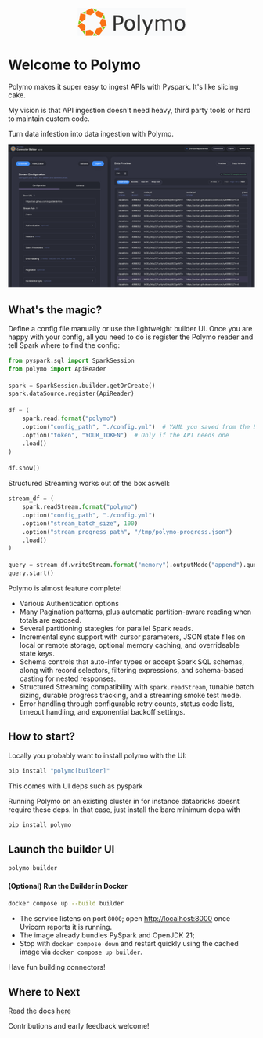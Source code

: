 <p align="center">
  <img src="builder-ui/public/logo.png" alt="Polymo" width="220">
</p>

# Welcome to Polymo

Polymo makes it super easy to ingest APIs with Pyspark. It's like slicing cake.

My vision is that API ingestion doesn't need heavy, third party tools or hard to maintain custom code.

Turn data infestion into data ingestion with Polymo.

<!-- Centered clickable screenshot -->
<p align="center">
  <a href="docs/ui.png">
    <img src="docs/ui.png" alt="Polymo Builder UI - connector preview screen" width="860">
  </a>
</p>

## What's the magic?

Define a config file manually or use the lightweight builder UI. 
Once you are happy with your config, all you need to do is register the Polymo reader and tell Spark where to find the config:

```python
from pyspark.sql import SparkSession
from polymo import ApiReader

spark = SparkSession.builder.getOrCreate()
spark.dataSource.register(ApiReader)

df = (
    spark.read.format("polymo")
    .option("config_path", "./config.yml")  # YAML you saved from the Builder
    .option("token", "YOUR_TOKEN")  # Only if the API needs one
    .load()
)

df.show()
```

Structured Streaming works out of the box aswell:

```python
stream_df = (
    spark.readStream.format("polymo")
    .option("config_path", "./config.yml")
    .option("stream_batch_size", 100)
    .option("stream_progress_path", "/tmp/polymo-progress.json")
    .load()
)

query = stream_df.writeStream.format("memory").outputMode("append").queryName("polymo")
query.start()
```

Polymo is almost feature complete!

- Various Authentication options
- Many Pagination  patterns, plus automatic partition-aware reading when totals are exposed.
- Several partitioning stategies for parallel Spark reads.
- Incremental sync support with cursor parameters, JSON state files on local or remote storage, optional memory caching, and overrideable state keys.
- Schema controls that auto-infer types or accept Spark SQL schemas, along with record selectors, filtering expressions, and schema-based casting for nested responses.
- Structured Streaming compatibility with `spark.readStream`, tunable batch sizing, durable progress tracking, and a streaming smoke test mode.
- Error handling through configurable retry counts, status code lists, timeout handling, and exponential backoff settings.

## How to start?
Locally you probably want to install polymo with the UI: 

```bash
pip install "polymo[builder]"
```

This comes with UI deps such as pyspark

Running Polymo on an existing cluster in for instance databricks doesnt require these deps.
In that case, just install the bare minimum depa with
```bash
pip install polymo
```

## Launch the builder UI 

```bash 
polymo builder
```

#### (Optional) Run the Builder in Docker

```bash
docker compose up --build builder
```

- The service listens on port `8000`; open <http://localhost:8000> once Uvicorn reports it is running.
- The image already bundles PySpark and OpenJDK 21;
- Stop with `docker compose down` and restart quickly using the cached image via `docker compose up builder`.

Have fun building connectors!

## Where to Next
Read the docs [here](https://dan1elt0m.github.io/polymo/)

Contributions and early feedback welcome!
